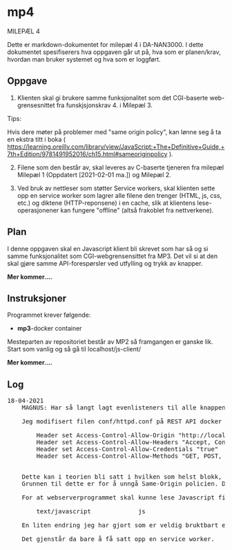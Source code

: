 # mp4

MILEPÆL 4

Dette er markdown-dokumentet for milepæl 4 i DA-NAN3000. I dette dokumentet spesifiserers hva oppgaven går ut på, hva som er planen/krav, hvordan man bruker systemet og hva som er loggført.



## Oppgave
1. Klienten skal gi brukere samme funksjonalitet som det CGI-baserte web-grensesnittet fra funskjsjonskrav 4. i Milepæl 3.

Tips:

Hvis dere møter på problemer med "same origin policy", kan lønne seg å ta en ekstra titt i boka ( https://learning.oreilly.com/library/view/JavaScript:+The+Definitive+Guide,+7th+Edition/9781491952016/ch15.html#sameoriginpolicy ).

2. Filene som den består av, skal leveres av C-baserte tjeneren fra milepæl Milepæl 1 (Oppdatert [2021-02-01 ma.]) og Milepæl 2.

3. Ved bruk av nettleser som støtter Service workers, skal klienten sette opp en service worker som lagrer alle filene den trenger (HTML, js, css, etc.) og diktene (HTTP-reponsene) i en cache, slik at klientens lese-operasjonener kan fungere "offline" (altså frakoblet fra nettverkene).


## Plan

I denne oppgaven skal en Javascript klient bli skrevet som har så og si samme funksjonalitet som CGI-webgrensensittet fra MP3. Det vil si at den skal gjøre samme API-forespørsler ved utfylling og trykk av knapper.

**Mer kommer....**


## Instruksjoner

Programmet krever følgende:

*	**mp3**-docker container

Mesteparten av repositoriet består av MP2 så framgangen er ganske lik.
Start som vanlig og så gå til localhost/js-client/

**Mer kommer....**

## Log

<pre>
18-04-2021
	MAGNUS: Har så langt lagt evenlisteners til alle knappene som gir riktig forespørsel til REST APIet og gjør da samme utskrift til status-feltet som CGI-webgrensensittet i MP3. I tillegg blir cookies satt slik at sesjoner blir lagret og at man da forblir logget inn selvom man lukker siden og åpner den igjen.

	Jeg modifisert filen conf/httpd.conf på REST API docker containeren til å kunne sende respons til ikke-origin sendere.

		Header set Access-Control-Allow-Origin "http://localhost"
		Header set Access-Control-Allow-Headers "Accept, Content-Type"
		Header set Access-Control-Allow-Credentials "true"
		Header set Access-Control-Allow-Methods "GET, POST, PUT, DELETE"


	Dette kan i teorien bli satt i hvilken som helst blokk, men for sikkerhetskyld er det satt under *directory* blokken.
	Grunnen til dette er for å unngå Same-Origin policien. Det er ikke helt sikkert på hvorfor dette påvirker vårt system siden både REST APIet og webserveren kjører på samme Origin: localhost, men det kan være pga. at de kjører på forskjellige porter.

	For at webserverprogrammet skal kunne lese Javascript filer må en linje i etc/mime.types legges til: 

		text/javascript				js

	En liten endring jeg har gjort som er veldig bruktbart er at jeg har endred *webserver.c* koden til å laste inn *index.html* dersom en katalog er spesifisert i URLen.

	Det gjenstår da bare å få satt opp en service worker.
</pre>
